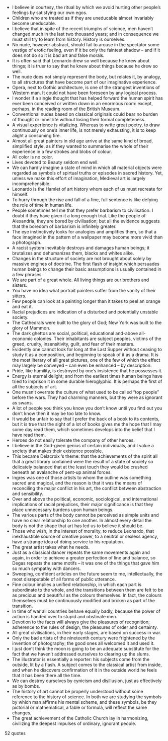  - I believe in courtesy, the ritual by which we avoid hurting other people’s feelings by satisfying our own egos.
 - Children who are treated as if they are uneducable almost invariably become uneducable.
 - I believe that in spite of the recent triumphs of science, men haven’t changed much in the last two thousand years; and in consequence we must still try to learn from history. History is ourselves.
 - No nude, however abstract, should fail to arouse in the spectator some vestige of erotic feeling, even if it be only the faintest shadow – and if it does not do so it is bad art and false morals.
 - It is often said that Leonardo drew so well because he knew about things; it is truer to say that he knew about things because he drew so well.
 - The nude does not simply represent the body, but relates it, by analogy, to all structures that have become part of our imaginative experience.
 - Opera, next to Gothic architecture, is one of the strangest inventions of Western man. It could not have been foreseen by any logical process.
 - I wonder if a single thought that has helped forward the human spirit has ever been conceived or written down in an enormous room: except, perhaps, in the reading room of the British Museum.
 - Conventional nudes based on classical originals could bear no burden of thought or inner life without losing their formal completeness.
 - A visual experience is vitalizing. Whereas to write great poetry, to draw continuously on one’s inner life, is not merely exhausting, it is to keep alight a consuming fire.
 - Almost all great painters in old age arrive at the same kind of broad, simplified style, as if they wanted to summarise the whole of their experience in a few strokes and blobs of colour.
 - All color is no color.
 - Lives devoted to Beauty seldom end well.
 - We can hardly imagine a state of mind in which all material objects were regarded as symbols of spirtual truths or episodes in sacred history. Yet, unless we make this effort of imagination, Medieval art is largely incomprehensible.
 - Leonardo is the Hamlet of art history whom each of us must recreate for himself.
 - To hurry through the rise and fall of a fine, full sentence is like defying the role of time in human life.
 - People sometimes tell me that they prefer barbarism to civilisation. I doubt if they have given it a long enough trial. Like the people of Alexandria, they are bored by civilisation; but all the evidence suggests that the boredom of barbarism is infinitely greater.
 - The eye instinctively looks for analogies and amplifies them, so that a face imagined in the pattern of a wallpaper may become more vivid than a photograph.
 - A racist system inevitably destroys and damages human beings; it brutalizes and dehumanizes them, blacks and whites alike.
 - Changes in the structure of society are not brought about solely by massive engines of doctrine. The first flash of insight which persuades human beings to change their basic assumptions is usually contained in a few phrases.
 - We are part of a great whole. All living things are our brothers and sisters.
 - You have no idea what portrait painters suffer from the vanity of their sitters.
 - Few people can look at a painting longer than it takes to peel an orange and eat it.
 - Racial prejudices are indication of a disturbed and potentially unstable society.
 - The Cathedrals were built to the glory of God; New York was built to the glory of Mammon.
 - The dark ghettos are social, political, educational and-above all-economic colonies. Their inhabitants are subject peoples, victims of the greed, cruelty, insensitivity, guilt, and fear of their masters.
 - Evidently one cannot look for long at the Last Supper without ceasing to study it as a composition, and beginning to speak of it as a drama. It is the most literary of all great pictures, one of the few of which the effect may largely be conveyed – can even be enhanced – by description.
 - Pride, like humility, is destroyed by one’s insistence that he possesses it.
 - Energy is eternal delight; and from the earliest times human beings have tried to imprison it in some durable hieroglyphic. It is perhaps the first of all the subjects of art.
 - One musn’t overrate the culture of what used to be called “top people” before the wars. They had charming manners, but they were as ignorant as swans.
 - A lot of people you think you know you don’t know until you find out you don’t know then it may be too late to know.
 - It would be unfair to say that I prefer the back of a book to its contents, but it is true that the sight of a lot of books gives me the hope that I may some day read them, which sometimes develops into the belief that I have read them.
 - Heroes do not easily tolerate the company of other heroes.
 - I believe in the God-given genius of certain individuals, and I value a society that makes their existence possible.
 - This became Delacroix ’s theme: that the achievements of the spirit all that a great library contained were the result of a state of society so delicately balanced that at the least touch they would be crushed beneath an avalanche of pent-up animal forces.
 - Ingres was one of those artists to whom the outline was something sacred and magical, and the reason is that it was the means of reconciling the major conflict in his art, the conflict between abstraction and sensibility.
 - Over and above the political, economic, sociological, and international implications of racial prejudices, their major significance is that they place unnecessary burdens upon human beings.
 - The various parts of the body cannot be perceived as simple units and have no clear relationship to one another. In almost every detail the body is not the shape that art has led us to believe it should be.
 - Those who wish, in the interest of morality, to reduce Leonardo, that inexhaustible source of creative power, to a neutral or sexless agency, have a strange idea of doing service to his reputation.
 - The great artist takes what he needs.
 - Just as a classical dancer repeats the same movements again and again, in order to achieve a greater perfection of line and balance, so Degas repeats the same motifs – it was one of the things that gave him so much sympathy with dancers.
 - Sweeping, confident articles on the future seem to me, intellectually, the most disreputable of all forms of public utterance.
 - Fine colour implies a unified relationship, in which each part is subordinate to the whole, and the transitions between them are felt to be as precious and beautiful as the colours themselves. In fact, the colours themselves must be continuously modified and broken as part of the transition.
 - In time of war all countries behave equally badly, because the power of action is handed over to stupid and obstinate men.
 - Devotion to the facts will always give the pleasures of recognition; adherence to the rules of design, the pleasures of order and certainty.
 - All great civilisations, in their early stages, are based on success in war.
 - Only the bad artists of the nineteenth century were frightened by the invention of photography; the good ones all welcomed it and used it.
 - I just don’t think the moon is going to be an adequate substitute for the fact that we haven’t addressed ourselves to clearing up the slums.
 - The illustrator is essentially a reporter: his subjects come from the outside, lit by a flash. A subject comes to the classical artist from inside, and when he discovers confirmation of it in the outside world he feels that it has been there all the time.
 - We can destroy ourselves by cynicism and disillusion, just as effectively as by bombs.
 - The history of art cannot be properly understood without some reference to the history of science. In both we are studying the symbols by which man affirms his mental scheme, and these symbols, be they pictorial or mathematical, a fable or formula, will reflect the same changes.
 - The great achievement of the Catholic Church lay in harmonizing, civilizing the deepest impulses of ordinary, ignorant people.

52 quotes